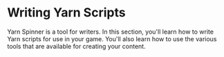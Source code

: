 # Writing Yarn Scripts

Yarn Spinner is a tool for writers. In this section, you'll learn how to write Yarn scripts for use in your game. You'll also learn how to use the various tools that are available for creating your content.

